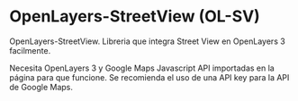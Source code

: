 # OpenLayers-StreetView (OL-SV)
OpenLayers-StreetView. Libreria que integra Street View en OpenLayers 3 facilmente.

Necesita OpenLayers 3 y Google Maps Javascript API importadas en la página para que funcione.
Se recomienda el uso de una API key para la API de Google Maps.
